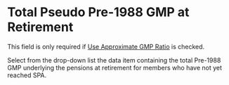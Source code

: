 # Total Pseudo Pre-1988 GMP at Retirement

This field is only required if [Use Approximate GMP
Ratio](pensioners_basis+gmpsplit.md) is checked.

Select from the drop-down list the data item containing the total
Pre-1988 GMP underlying the pensions at retirement for members who have
not yet reached SPA.
